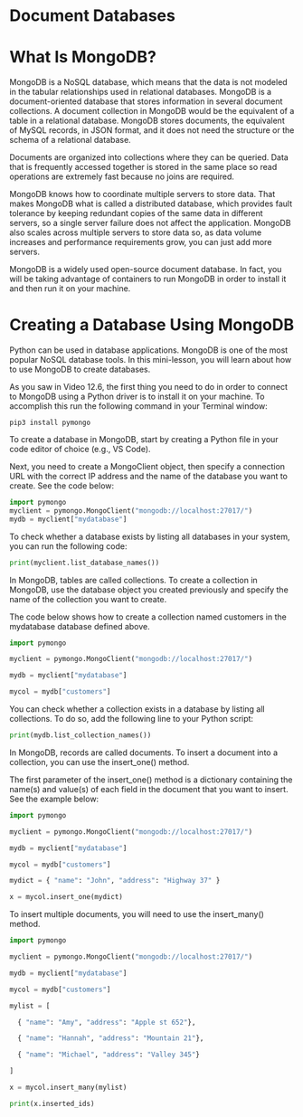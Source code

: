 # Document Databases

# What Is MongoDB?

MongoDB is a NoSQL database, which means that the data is not modeled in the tabular relationships used in relational databases. MongoDB is a document-oriented database that stores information in several document collections. A document collection in MongoDB would be the equivalent of a table in a relational database. MongoDB stores documents, the equivalent of MySQL records, in JSON format, and it does not need the structure or the schema of a relational database.

Documents are organized into collections where they can be queried. Data that is frequently accessed together is stored in the same place so read operations are extremely fast because no joins are required.

MongoDB knows how to coordinate multiple servers to store data. That makes MongoDB what is called a distributed database, which provides fault tolerance by keeping redundant copies of the same data in different servers, so a single server failure does not affect the application. MongoDB also scales across multiple servers to store data so, as data volume increases and performance requirements grow, you can just add more servers.

MongoDB is a widely used open-source document database. In fact, you will be taking advantage of containers to run MongoDB in order to install it and then run it on your machine.

# Creating a Database Using MongoDB

Python can be used in database applications. MongoDB is one of the most popular NoSQL database tools. In this mini-lesson, you will learn about how to use MongoDB to create databases.

As you saw in Video 12.6, the first thing you need to do in order to connect to MongoDB using a Python driver is to install it on your machine. To accomplish this run the following command in your Terminal window:

`pip3 install pymongo`

To create a database in MongoDB, start by creating a Python file in your code editor of choice (e.g., VS Code).

Next, you need to create a MongoClient object, then specify a connection URL with the correct IP address and the name of the database you want to create. See the code below:

```Python 
import pymongo
myclient = pymongo.MongoClient("mongodb://localhost:27017/")
mydb = myclient["mydatabase"]
```

To check whether a database exists by listing all databases in your system, you can run the following code:

``` python 
print(myclient.list_database_names())
```

In MongoDB, tables are called collections. To create a collection in MongoDB, use the database object you created previously and specify the name of the collection you want to create.

The code below shows how to create a collection named customers in the mydatabase database defined above.

``` python
import pymongo

myclient = pymongo.MongoClient("mongodb://localhost:27017/")

mydb = myclient["mydatabase"]

mycol = mydb["customers"]
```

You can check whether a collection exists in a database by listing all collections. To do so, add the following line to your Python script:

``` python
print(mydb.list_collection_names())
```

In MongoDB, records are called documents. To insert a document into a collection, you can use the insert_one() method.

The first parameter of the insert_one() method is a dictionary containing the name(s) and value(s) of each field in the document that you want to insert. See the example below:

``` python
import pymongo

myclient = pymongo.MongoClient("mongodb://localhost:27017/")

mydb = myclient["mydatabase"]

mycol = mydb["customers"]

mydict = { "name": "John", "address": "Highway 37" }

x = mycol.insert_one(mydict)
```

To insert multiple documents, you will need to use the insert_many() method.

``` python
import pymongo

myclient = pymongo.MongoClient("mongodb://localhost:27017/")

mydb = myclient["mydatabase"]

mycol = mydb["customers"]

mylist = [

  { "name": "Amy", "address": "Apple st 652"},

  { "name": "Hannah", "address": "Mountain 21"},

  { "name": "Michael", "address": "Valley 345"}

]

x = mycol.insert_many(mylist)

print(x.inserted_ids)
```